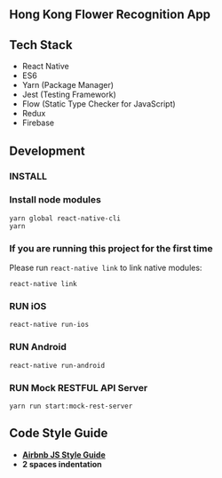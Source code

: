 ## Hong Kong Flower Recognition App

## Tech Stack
* React Native
* ES6
* Yarn (Package Manager)
* Jest (Testing Framework)
* Flow (Static Type Checker for JavaScript)
* Redux
* Firebase

## Development
### INSTALL
### Install node modules
```
yarn global react-native-cli
yarn
```

### If you are running this project for the first time
Please run `react-native link` to link native modules:
```
react-native link
```

### RUN iOS
```
react-native run-ios
```

### RUN Android
```
react-native run-android
```

### RUN Mock RESTFUL API Server
```
yarn run start:mock-rest-server
```

## Code Style Guide
* **[Airbnb JS Style Guide](https://github.com/airbnb/javascript)**
* **2 spaces indentation**
